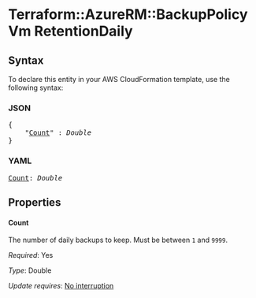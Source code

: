 # Terraform::AzureRM::BackupPolicyVm RetentionDaily

## Syntax

To declare this entity in your AWS CloudFormation template, use the following syntax:

### JSON

<pre>
{
    "<a href="#count" title="Count">Count</a>" : <i>Double</i>
}
</pre>

### YAML

<pre>
<a href="#count" title="Count">Count</a>: <i>Double</i>
</pre>

## Properties

#### Count

The number of daily backups to keep. Must be between `1` and `9999`.

_Required_: Yes

_Type_: Double

_Update requires_: [No interruption](https://docs.aws.amazon.com/AWSCloudFormation/latest/UserGuide/using-cfn-updating-stacks-update-behaviors.html#update-no-interrupt)

